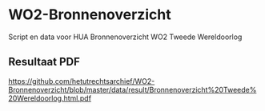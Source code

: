 # WO2-Bronnenoverzicht
Script en data voor HUA Bronnenoverzicht WO2 Tweede Wereldoorlog

## Resultaat PDF
https://github.com/hetutrechtsarchief/WO2-Bronnenoverzicht/blob/master/data/result/Bronnenoverzicht%20Tweede%20Wereldoorlog.html.pdf
